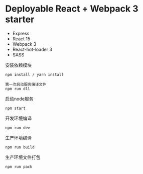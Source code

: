 # Deployable React + Webpack 3 starter

- Express
- React 15
- Webpack 3
- React-hot-loader 3
- SASS

安装依赖模块
```
npm install / yarn install

第一次启动服务编译文件
npm run dll

```

启动node服务
```
npm start
```

开发环境编译
```
npm run dev
```

生产环境编译
```
npm run build
```

生产环境文件打包
```
npm run pack
```